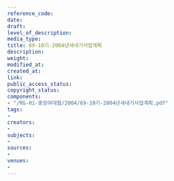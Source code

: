 ```yaml
---
reference_code: 
date: 
draft: 
level_of_description: 
media_type: 
title: 69-10기-2004년새내기사업계획
description: 
weight: 
modified_at: 
created_at: 
link: 
public_access_status: 
copyright_status: 
components:
- "/RG-01-중앙여대협/2004/69-10기-2004년새내기사업계획.pdf"
tags:
- 
creators:
- 
subjects:
- 
sources:
- 
venues:
- 
---
```

